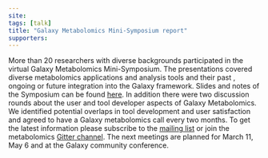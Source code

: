 ```yaml
---
site: 
tags: [talk]
title: "Galaxy Metabolomics Mini-Symposium report"
supporters:
---
```


More than 20 researchers with diverse backgrounds participated in the virtual Galaxy Metabolomics Mini-Symposium. 
The presentations covered diverse metabolomics applications and analysis tools and their past , ongoing or future integration into the Galaxy framework. 
Slides and notes of the Symposium can be found [here](https://drive.google.com/drive/folders/1V7hQN11-v3BJCwTMGMtDCjA4Gl403g99). 
In addition there were two discussion rounds about the user and tool developer aspects of Galaxy Metabolomics. 
We identified potential overlaps in tool development and user satisfaction and agreed to have a Galaxy metabolomics call every two months. 
To get the latest information please subscribe to the [mailing list](https://lists.galaxyproject.org/lists/metabolomics.lists.galaxyproject.org) or join the metabolomics [Gitter channel](https://gitter.im/usegalaxy-eu/metabolomics). 
The next meetings are planned for March 11, May 6 and at the Galaxy community conference. 
